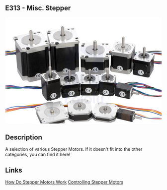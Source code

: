 ## E313 - Misc. Stepper

 

![image](CAD/E313/image.png)

 

## Description   

 

A selection of various Stepper Motors. If it doesn't fit into the other categories, you can find it here!

 

## Links   


[How Do Stepper Motors Work](https://www.youtube.com/watch?v=eyqwLiowZiU)
[Controlling Stepper Motors](https://docs.arduino.cc/learn/electronics/stepper-motors)

 
